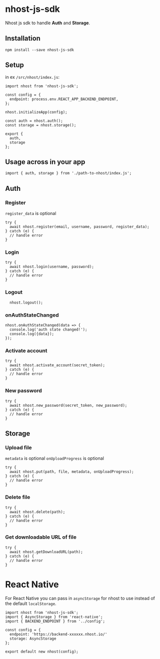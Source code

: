 # nhost-js-sdk

Nhost js sdk to handle **Auth** and **Storage**.

## Installation

`npm install --save nhost-js-sdk`


## Setup

in ex `/src/nhost/index.js`:

```
import nhost from 'nhost-js-sdk';

const config = {
  endpoint: process.env.REACT_APP_BACKEND_ENDPOINT,
};

nhost.initializeApp(config);

const auth = nhost.auth();
const storage = nhost.storage();

export {
  auth,
  storage
};
```


## Usage across in your app

`import { auth, storage } from './path-to-nhost/index.js';`


## Auth

### Register

`register_data` is optional

```
try {
  await nhost.register(email, username, password, register_data);
} catch (e) {
  // handle error
}
```

### Login

```
try {
  await nhost.login(username, password);
} catch (e) {
  // handle error
}
```

### Logout

```
  nhost.logout();
```

### onAuthStateChanged

```
nhost.onAuthStateChanged(data => {
  console.log('auth state changed!');
  console.log({data});
});
```


### Activate account

```
try {
  await nhost.activate_account(secret_token);
} catch (e) {
  // handle error
}
```


### New password

```
try {
  await nhost.new_password(secret_token, new_password);
} catch (e) {
  // handle error
}
```

## Storage

### Upload file

`metadata` is optional
`onUploadProgress` is optional

```
try {
  await nhost.put(path, file, metadata, onUploadProgress);
} catch (e) {
  // handle error
}
```

### Delete file

```
try {
  await nhost.delete(path);
} catch (e) {
  // handle error
}
```

### Get downloadable URL of file

```
try {
  await nhost.getDownloadURL(path);
} catch (e) {
  // handle error
}
```


# React Native

For React Native you can pass in `asyncStorage` for nhost to use instead of the default `localStorage`.

```
import nhost from 'nhost-js-sdk';
import { AsyncStorage } from 'react-native';
import { BACKEND_ENDPOINT } from '../config';

const config = {
  endpoint: 'https://backend-xxxxxx.nhost.io/'
  storage: AsyncStorage
};

export default new nhost(config);
```
